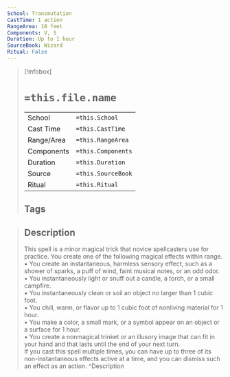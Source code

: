 ```yaml
---
School: Transmutation
CastTime: 1 action
RangeArea: 10 feet
Components: V, S
Duration: Up to 1 hour
SourceBook: Wizard
Ritual: False
---
```

> [!infobox]
>
> # `=this.file.name`
> |            |                    |
> | ---------- | ------------------ |
> | School     | `=this.School`     |
> | Cast Time  | `=this.CastTime`   |
> | Range/Area | `=this.RangeArea`  |
> | Components | `=this.Components` |
> | Duration   | `=this.Duration`   |
> | Source     | `=this.SourceBook` |
> | Ritual     | `=this.Ritual`     |
>## Tags
>

> ## Description
> This spell is a minor magical trick that novice spellcasters use for practice. You create one of the following magical effects within range.<br> • You create an instantaneous, harmless sensory effect, such as a shower of sparks, a puff of wind, faint musical notes, or an odd odor.<br> • You instantaneously light or snuff out a candle, a torch, or a small campfire.<br> • You instantaneously clean or soil an object no larger than 1 cubic foot.<br> • You chill, warm, or flavor up to 1 cubic foot of nonliving material for 1 hour.<br> • You make a color, a small mark, or a symbol appear on an object or a surface for 1 hour.<br> • You create a nonmagical trinket or an illusory image that can fit in your hand and that lasts until the end of your next turn.<br> If you cast this spell multiple times, you can have up to three of its non-instantaneous effects active at a time, and you can dismiss such an effect as an action. 
> ^Description
